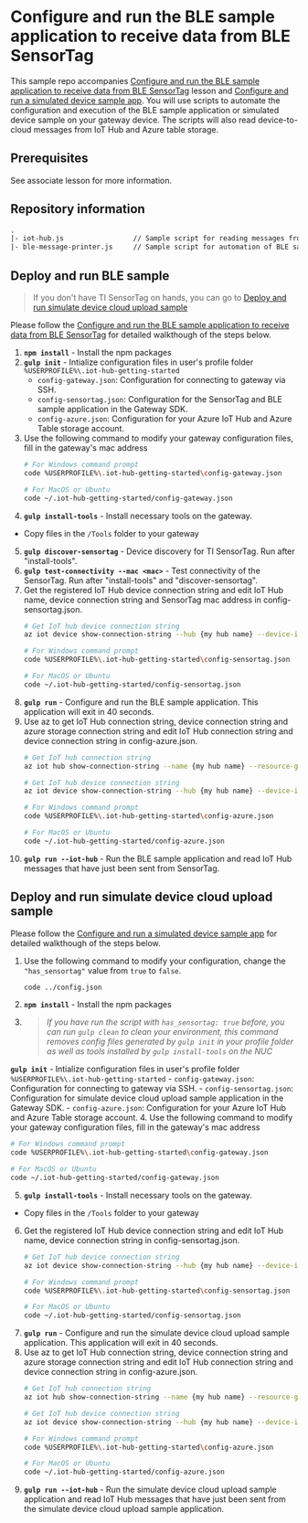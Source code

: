# Configure and run the BLE sample application to receive data from BLE SensorTag
This sample repo accompanies [Configure and run the BLE sample application to receive data from BLE SensorTag](https://docs.microsoft.com/en-us/azure/iot-hub/iot-hub-gateway-kit-c-lesson3-configure-ble-app) lesson and [Configure and run a simulated device sample app](https://docs.microsoft.com/en-us/azure/iot-hub/iot-hub-gateway-kit-c-sim-lesson3-configure-simulated-device-app). You will use scripts to automate the configuration and execution of the BLE sample application or simulated device sample on your gateway device. The scripts will also read device-to-cloud messages from IoT Hub and Azure table storage.

## Prerequisites
See associate lesson for more information.

## Repository information
``` txt
.
|- iot-hub.js                 // Sample script for reading messages from IoT Hub
|- ble-message-printer.js     // Sample script for automation of BLE sample application's data decoder and printer
```

## Deploy and run BLE sample

> If you don't have TI SensorTag on hands, you can go to [Deploy and run simulate device cloud upload sample](#run-simudev)

Please follow the [Configure and run the BLE sample application to receive data from BLE SensorTag](https://docs.microsoft.com/en-us/azure/iot-hub/iot-hub-gateway-kit-c-lesson3-configure-ble-app) for detailed walkthough of the steps below.

1. **`npm install`** - Install the npm packages
2. **`gulp init`** - Intialize configuration files in user's profile folder `%USERPROFILE%\.iot-hub-getting-started`
    - `config-gateway.json`: Configuration for connecting to gateway via SSH.
    - `config-sensortag.json`: Configuration for the SensorTag and BLE sample application in the Gateway SDK.
    - `config-azure.json`: Configuration for your Azure IoT Hub and Azure Table storage account.
3. Use the following command to modify your gateway configuration files, fill in the gateway's mac address
   ``` bash
   # For Windows command prompt
   code %USERPROFILE%\.iot-hub-getting-started\config-gateway.json

   # For MacOS or Ubuntu
   code ~/.iot-hub-getting-started/config-gateway.json
   ```
4. **`gulp install-tools`** - Install necessary tools on the gateway.
  - Copy files in the `/Tools` folder to your gateway
5. **`gulp discover-sensortag`** - Device discovery for TI SensorTag. Run after "install-tools".
6. **`gulp test-connectivity --mac <mac>`** - Test connectivity of the SensorTag. Run after "install-tools" and "discover-sensortag".
7. Get the registered IoT Hub device connection string and edit IoT Hub name, device connection string and SensorTag mac address in config-sensortag.json.
   ``` bash
   # Get IoT hub device connection string
   az iot device show-connection-string --hub {my hub name} --device-id {device id} --resource-group {resource group name}

   # For Windows command prompt
   code %USERPROFILE%\.iot-hub-getting-started\config-sensortag.json

   # For MacOS or Ubuntu
   code ~/.iot-hub-getting-started/config-sensortag.json
   ```
8. **`gulp run`** - Configure and run the BLE sample application. This application will exit in 40 seconds.
9. Use az to get IoT Hub connection string, device connection string and azure storage connection string and edit IoT Hub connection string and device connection string in config-azure.json.
   ``` bash
   # Get IoT hub connection string
   az iot hub show-connection-string --name {my hub name} --resource-group {resource group name}

   # Get IoT hub device connection string
   az iot device show-connection-string --hub {my hub name} --device-id {device id} --resource-group {resource group name}

   # For Windows command prompt
   code %USERPROFILE%\.iot-hub-getting-started\config-azure.json

   # For MacOS or Ubuntu
   code ~/.iot-hub-getting-started/config-azure.json
   ```
10. **`gulp run --iot-hub`** - Run the BLE sample application and read IoT Hub messages that have just been sent from SensorTag.

## <a id="run-simudev"></a>Deploy and run simulate device cloud upload sample

Please follow the [Configure and run a simulated device sample app](https://docs.microsoft.com/en-us/azure/iot-hub/iot-hub-gateway-kit-c-sim-lesson3-configure-simulated-device-app) for detailed walkthough of the steps below.

1. Use the following command to modify your configuration, change the `"has_sensortag"` value from `true` to `false`.

   ```bash
   code ../config.json
   ```
2. **`npm install`** - Install the npm packages
3. > *If you have run the script with `has_sensortag: true` before, you can run `gulp clean` to clean your environment, this command removes config files generated by `gulp init` in your profile folder as well as tools installed by `gulp install-tools` on the NUC*

  **`gulp init`** - Intialize configuration files in user's profile folder `%USERPROFILE%\.iot-hub-getting-started`
    - `config-gateway.json`: Configuration for connecting to gateway via SSH.
    - `config-sensortag.json`: Configuration for simulate device cloud upload sample application in the Gateway SDK.
    - `config-azure.json`: Configuration for your Azure IoT Hub and Azure Table storage account.
4. Use the following command to modify your gateway configuration files, fill in the gateway's mac address
   ``` bash
   # For Windows command prompt
   code %USERPROFILE%\.iot-hub-getting-started\config-gateway.json

   # For MacOS or Ubuntu
   code ~/.iot-hub-getting-started/config-gateway.json
   ```
5. **`gulp install-tools`** - Install necessary tools on the gateway.
  - Copy files in the `/Tools` folder to your gateway
6. Get the registered IoT Hub device connection string and edit IoT Hub name, device connection string in config-sensortag.json.
   ``` bash
   # Get IoT hub device connection string
   az iot device show-connection-string --hub {my hub name} --device-id {device id} --resource-group {resource group name}

   # For Windows command prompt
   code %USERPROFILE%\.iot-hub-getting-started\config-sensortag.json

   # For MacOS or Ubuntu
   code ~/.iot-hub-getting-started/config-sensortag.json
   ```
7. **`gulp run`** - Configure and run the simulate device cloud upload sample application. This application will exit in 40 seconds.
8. Use az to get IoT Hub connection string, device connection string and azure storage connection string and edit IoT Hub connection string and device connection string in config-azure.json.
   ``` bash
   # Get IoT hub connection string
   az iot hub show-connection-string --name {my hub name} --resource-group {resource group name}

   # Get IoT hub device connection string
   az iot device show-connection-string --hub {my hub name} --device-id {device id} --resource-group {resource group name}

   # For Windows command prompt
   code %USERPROFILE%\.iot-hub-getting-started\config-azure.json

   # For MacOS or Ubuntu
   code ~/.iot-hub-getting-started/config-azure.json
   ```
9. **`gulp run --iot-hub`** - Run the simulate device cloud upload sample application and read IoT Hub messages that have just been sent from the simulate device cloud upload sample application.
